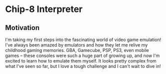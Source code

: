 # Chip-8 Interpreter

## Motivation

I'm taking my first steps into the fascinating world of video game emulation! I've always been amazed by emulators and how they let me relive my childhood gaming memories. GBA, Gamecube, PSP, PS3, even mobile games – these consoles were such a huge part of growing up, and now I'm excited to learn how to emulate them myself. It looks pretty complex from what I've seen so far, but I love a tough challenge and I can't wait to dive in!
